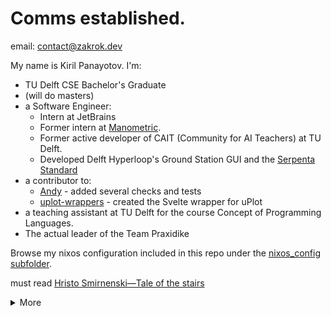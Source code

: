 # Comms established.

email: [contact@zakrok.dev](mailto::contact@zakrok.dev)

My name is Kiril Panayotov. I'm:

- TU Delft CSE Bachelor's Graduate
- (will do masters)
- a Software Engineer:
   - Intern at JetBrains
   - Former intern at [Manometric](https://www.manometric.nl/en/).
   - Former active developer of CAIT (Community for AI Teachers) at TU Delft. 
   - Developed Delft Hyperloop's Ground Station GUI and the [Serpenta Standard](https://github.com/delft-hyperloop/serpenta) 
- a contributor to: 
   - [Andy](https://github.com/SERG-Delft/andy) - added several checks and tests
   - [uplot-wrappers](https://github.com/skalinichev/uplot-wrappers) - created the Svelte wrapper for uPlot
- a teaching assistant at TU Delft for the course Concept of Programming Languages.
- The actual leader of the Team Praxidike

Browse my nixos configuration included in this repo under the [nixos_config subfolder](./nixos_config).

must read [Hristo Smirnenski—Tale of the stairs](https://www.slovo.bg/showwork.php3?AuID=386&WorkID=13571&Level=1)

<details>
   <summary>More</summary>
   <picture>
     <source
       srcset="https://github-readme-stats.vercel.app/api?username=zakrok09&show_icons=true&theme=dark"
       media="(prefers-color-scheme: dark)"
     />
     <source
       srcset="https://github-readme-stats.vercel.app/api?username=zakrok09&show_icons=true"
       media="(prefers-color-scheme: light), (prefers-color-scheme: no-preference)"
     />
     <img src="https://github-readme-stats.vercel.app/api?username=zakrok09&show_icons=true" />
   </picture>
   
   ---
   
   - **act**
   
   ```ts
   𝙞𝙛 (𝙘𝙤𝙢𝙥𝙡𝙖𝙞𝙣𝙞𝙣𝙜 === 𝙩𝙧𝙪𝙚) 
     𝙖𝙘𝙝𝙞𝙚𝙫𝙖𝙗𝙞𝙡𝙞𝙩𝙮 = 𝙛𝙖𝙡𝙨𝙚;
     // written sometime between 2017-2020
   ```
   
   ```c
   Amor et melle et felle est fecundissimus.
   
   Solus cum sis voluntarie immaturus, magna consequi potes.
   ```
   
<details>
   <summary><h4>Interests & tools</h4></summary>
   As a developer, I find particular interest in the following services. 
   For some of these I have working experience with while others are yet planned to be explored.
   <details>
   <summary>Worked with as part of Manometric's internship:</summary>
   
   [![Interests tier 1](https://skillicons.dev/icons?i=ts,react,jest,docker,nodejs,bash,postgres,sentry)](https://skillicons.dev)
   </details>
   
   <details>
   <summary>Worked with as a Frontend engineer at Delft hyperloop:</summary>
   
   [![Interests tier 2](https://skillicons.dev/icons?i=ts,svelte,tauri,rust,wasm,vitest,bash,nix)](https://skillicons.dev)
   </details>
   
   
   <details>
   <summary>Worked with as a student at TU Delft:</summary>
   
   [![Interests tier 3](https://skillicons.dev/icons?i=java,spring,selenium,sc,c,cpp,py,blender,latex,)](https://skillicons.dev)
   </details>
   
   
   **Using for myself and my open-source projects:**
   
   [![Interests tier 4](https://skillicons.dev/icons?i=webstorm,supabase,cloudflare,nix,linux,)](https://skillicons.dev)
   
   **Finds quite interesting/currently learning:**
   [![Interests tier 5](https://skillicons.dev/icons?i=rust,haskell,kotlin,vim,wasm,zig,go)](https://skillicons.dev)
   </details>
</details>
